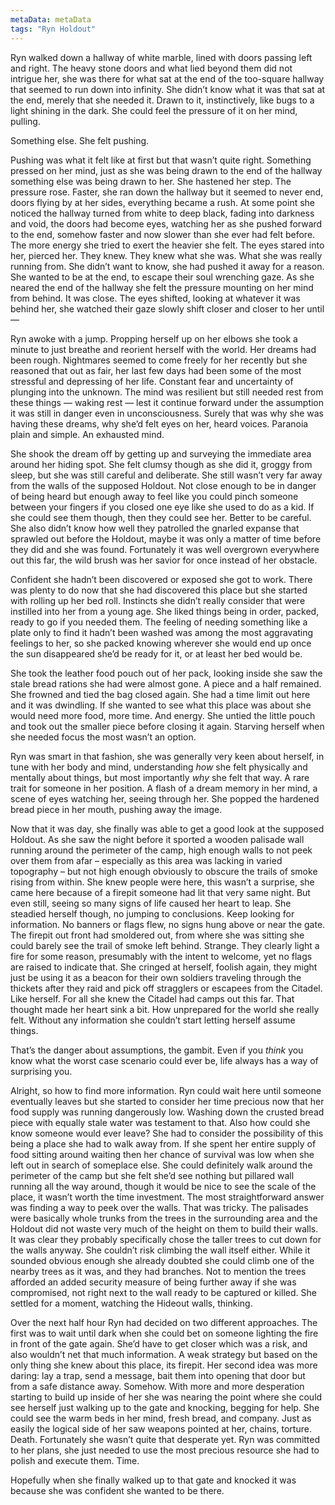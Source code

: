 ```yaml
---
metaData: metaData
tags: "Ryn Holdout"
---
```


Ryn walked down a hallway of white marble, lined with doors passing left and right. The heavy stone doors and what lied beyond them did not intrigue her, she was there for what sat at the end of the too-square hallway that seemed to run down into infinity. She didn’t know what it was that sat at the end, merely that she needed it. Drawn to it, instinctively, like bugs to a light shining in the dark. She could feel the pressure of it on her mind, pulling. 

Something else. She felt pushing. 

Pushing was what it felt like at first but that wasn’t quite right. Something pressed on her mind, just as she was being drawn to the end of the hallway something else was being drawn to her. She hastened her step. The pressure rose. Faster, she ran down the hallway but it seemed to never end, doors flying by at her sides, everything became a rush. At some point she noticed the hallway turned from white to deep black, fading into darkness and void, the doors had become eyes, watching her as she pushed forward to the end, somehow faster and now slower than she ever had felt before. The more energy she tried to exert the heavier she felt. The eyes stared into her, pierced her. They knew. They knew what she was. What she was really running from. She didn’t want to know, she had pushed it away for a reason. She wanted to be at the end, to escape their soul wrenching gaze. As she neared the end of the hallway she felt the pressure mounting on her mind from behind. It was close. The eyes shifted, looking at whatever it was behind her, she watched their gaze slowly shift closer and closer to her until — 

Ryn awoke with a jump. Propping herself up on her elbows she took a minute to just breathe and reorient herself with the world. Her dreams had been rough. Nightmares seemed to come freely for her recently but she reasoned that out as fair, her last few days had been some of the most stressful and depressing of her life. Constant fear and uncertainty of plunging into the unknown. The mind was resilient but still needed rest from these things — waking rest — lest it continue forward under the assumption it was still in danger even in unconsciousness. Surely that was why she was having these dreams, why she’d felt eyes on her, heard voices. Paranoia plain and simple. An exhausted mind. 

She shook the dream off by getting up and surveying the immediate area around her hiding spot. She felt clumsy though as she did it, groggy from sleep, but she was still careful and deliberate. She still wasn’t very far away from the walls of the supposed Holdout. Not close enough to be in danger of being heard but enough away to feel like you could pinch someone between your fingers if you closed one eye like she used to do as a kid. If she could see them though, then they could see her. Better to be careful. She also didn’t know how well they patrolled the gnarled expanse that sprawled out before the Holdout, maybe it was only a matter of time before they did and she was found. Fortunately it was well overgrown everywhere out this far, the wild brush was her savior for once instead of her obstacle. 

Confident she hadn’t been discovered or exposed she got to work. There was plenty to do now that she had discovered this place but she started with rolling up her bed roll. Instincts she didn’t really consider that were instilled into her from a young age. She liked things being in order, packed, ready to go if you needed them. The feeling of needing something like a plate only to find it hadn’t been washed was among the most aggravating feelings to her, so she packed knowing wherever she would end up once the sun disappeared she’d be ready for it, or at least her bed would be.

She took the leather food pouch out of her pack, looking inside she saw the stale bread rations she had were almost gone. A piece and a half remained. She frowned and tied the bag closed again. She had a time limit out here and it was dwindling. If she wanted to see what this place was about she would need more food, more time. And energy. She untied the little pouch and took out the smaller piece before closing it again. Starving herself when she needed focus the most wasn’t an option. 

Ryn was smart in that fashion, she was generally very keen about herself, in tune with her body and mind, understanding *how* she felt physically and mentally about things, but most importantly *why* she felt that way. A rare trait for someone in her position. A flash of a dream memory in her mind, a scene of eyes watching her, seeing through her. She popped the hardened bread piece in her mouth, pushing away the image. 

Now that it was day, she finally was able to get a good look at the supposed Holdout. As she saw the night before it sported a wooden palisade wall running around the perimeter of the camp, high enough walls to not peek over them from afar – especially as this area was lacking in varied topography – but not high enough obviously to obscure the trails of smoke rising from within. She knew people were here, this wasn’t a surprise, she came here because of a firepit someone had lit that very same night. But even still, seeing so many signs of life caused her heart to leap. She steadied herself though, no jumping to conclusions. Keep looking for information. No banners or flags flew, no signs hung above or near the gate. The firepit out front had smoldered out, from where she was sitting she could barely see the trail of smoke left behind. Strange. They clearly light a fire for some reason, presumably with the intent to welcome, yet no flags are raised to indicate that. She cringed at herself, foolish again, they might just be using it as a beacon for their own soldiers traveling through the thickets after they raid and pick off stragglers or escapees from the Citadel. Like herself. For all she knew the Citadel had camps out this far. That thought made her heart sink a bit. How unprepared for the world she really felt. Without any information she couldn’t start letting herself assume things. 

That’s the danger about assumptions, the gambit. Even if you *think* you know what the worst case scenario could ever be, life always has a way of surprising you. 

Alright, so how to find more information. Ryn could wait here until someone eventually leaves but she started to consider her time precious now that her food supply was running dangerously low. Washing down the crusted bread piece with equally stale water was testament to that. Also how could she know someone would ever leave? She had to consider the possibility of this being a place she had to walk away from. If she spent her entire supply of food sitting around waiting then her chance of survival was low when she left out in search of someplace else.
She could definitely walk around the perimeter of the camp but she felt she’d see nothing but pillared wall running all the way around, though it would be nice to see the scale of the place, it wasn’t worth the time investment. The most straightforward answer was finding a way to peek over the walls. That was tricky. The palisades were basically whole trunks from the trees in the surrounding area and the Holdout did not waste very much of the height on them to build their walls. It was clear they probably specifically chose the taller trees to cut down for the walls anyway. She couldn’t risk climbing the wall itself either. While it sounded obvious enough she already doubted she could climb one of the nearby trees as it was, and they had branches. Not to mention the trees afforded an added security measure of being further away if she was compromised, not right next to the wall ready to be captured or killed. She settled for a moment, watching the Hideout walls, thinking. 

Over the next half hour Ryn had decided on two different approaches. The first was to wait until dark when she could bet on someone lighting the fire in front of the gate again. She’d have to get closer which was a risk, and also wouldn’t net that much information. A weak strategy but based on the only thing she knew about this place, its firepit. Her second idea was more daring: lay a trap, send a message, bait them into opening that door but from a safe distance away. Somehow. With more and more desperation starting to build up inside of her she was nearing the point where she could see herself just walking up to the gate and knocking, begging for help. She could see the warm beds in her mind, fresh bread, and company. Just as easily the logical side of her saw weapons pointed at her, chains, torture. Death. Fortunately she wasn’t quite that desperate yet. Ryn was committed to her plans, she just needed to use the most precious resource she had to polish and execute them. Time.

Hopefully when she finally walked up to that gate and knocked it was because she was confident she wanted to be there.